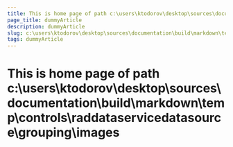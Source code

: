 ```yaml
---
title: This is home page of path c:\users\ktodorov\desktop\sources\documentation\build\markdown\temp\controls\raddataservicedatasource\grouping\images
page_title: dummyArticle
description: dummyArticle
slug: c:\users\ktodorov\desktop\sources\documentation\build\markdown\temp\controls\raddataservicedatasource\grouping\images
tags: dummyArticle
---
```

# This is home page of path c:\users\ktodorov\desktop\sources\documentation\build\markdown\temp\controls\raddataservicedatasource\grouping\images
